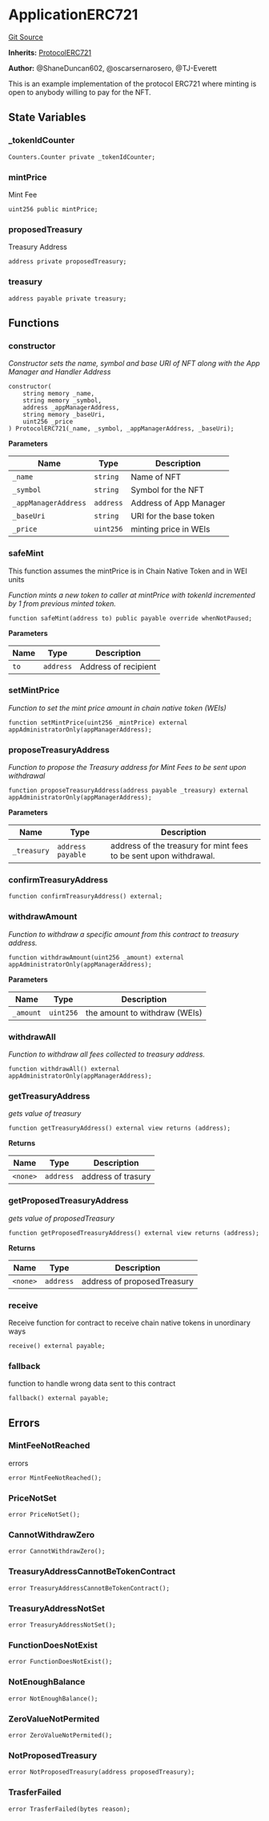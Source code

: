 # ApplicationERC721
[Git Source](https://github.com/thrackle-io/rules-protocol/blob/108c58e2bb8e5c2e5062cebb48a41dcaadcbfcd8/src/example/ERC721/not-upgradeable/ApplicationERC721MintForAFee.sol)

**Inherits:**
[ProtocolERC721](/src/token/ProtocolERC721.sol/contract.ProtocolERC721.md)

**Author:**
@ShaneDuncan602, @oscarsernarosero, @TJ-Everett

This is an example implementation of the protocol ERC721 where minting is open to anybody willing to pay for the NFT.


## State Variables
### _tokenIdCounter

```solidity
Counters.Counter private _tokenIdCounter;
```


### mintPrice
Mint Fee


```solidity
uint256 public mintPrice;
```


### proposedTreasury
Treasury Address


```solidity
address private proposedTreasury;
```


### treasury

```solidity
address payable private treasury;
```


## Functions
### constructor

*Constructor sets the name, symbol and base URI of NFT along with the App Manager and Handler Address*


```solidity
constructor(
    string memory _name,
    string memory _symbol,
    address _appManagerAddress,
    string memory _baseUri,
    uint256 _price
) ProtocolERC721(_name, _symbol, _appManagerAddress, _baseUri);
```
**Parameters**

|Name|Type|Description|
|----|----|-----------|
|`_name`|`string`|Name of NFT|
|`_symbol`|`string`|Symbol for the NFT|
|`_appManagerAddress`|`address`|Address of App Manager|
|`_baseUri`|`string`|URI for the base token|
|`_price`|`uint256`|minting price in WEIs|


### safeMint

This function assumes the mintPrice is in Chain Native Token and in WEI units

*Function mints a new token to caller at mintPrice with tokenId incremented by 1 from previous minted token.*


```solidity
function safeMint(address to) public payable override whenNotPaused;
```
**Parameters**

|Name|Type|Description|
|----|----|-----------|
|`to`|`address`|Address of recipient|


### setMintPrice

*Function to set the mint price amount in chain native token (WEIs)*


```solidity
function setMintPrice(uint256 _mintPrice) external appAdministratorOnly(appManagerAddress);
```

### proposeTreasuryAddress

*Function to propose the Treasury address for Mint Fees to be sent upon withdrawal*


```solidity
function proposeTreasuryAddress(address payable _treasury) external appAdministratorOnly(appManagerAddress);
```
**Parameters**

|Name|Type|Description|
|----|----|-----------|
|`_treasury`|`address payable`|address of the treasury for mint fees to be sent upon withdrawal.|


### confirmTreasuryAddress


```solidity
function confirmTreasuryAddress() external;
```

### withdrawAmount

*Function to withdraw a specific amount from this contract to treasury address.*


```solidity
function withdrawAmount(uint256 _amount) external appAdministratorOnly(appManagerAddress);
```
**Parameters**

|Name|Type|Description|
|----|----|-----------|
|`_amount`|`uint256`|the amount to withdraw (WEIs)|


### withdrawAll

*Function to withdraw all fees collected to treasury address.*


```solidity
function withdrawAll() external appAdministratorOnly(appManagerAddress);
```

### getTreasuryAddress

*gets value of treasury*


```solidity
function getTreasuryAddress() external view returns (address);
```
**Returns**

|Name|Type|Description|
|----|----|-----------|
|`<none>`|`address`|address of trasury|


### getProposedTreasuryAddress

*gets value of proposedTreasury*


```solidity
function getProposedTreasuryAddress() external view returns (address);
```
**Returns**

|Name|Type|Description|
|----|----|-----------|
|`<none>`|`address`|address of proposedTreasury|


### receive

Receive function for contract to receive chain native tokens in unordinary ways


```solidity
receive() external payable;
```

### fallback

function to handle wrong data sent to this contract


```solidity
fallback() external payable;
```

## Errors
### MintFeeNotReached
errors


```solidity
error MintFeeNotReached();
```

### PriceNotSet

```solidity
error PriceNotSet();
```

### CannotWithdrawZero

```solidity
error CannotWithdrawZero();
```

### TreasuryAddressCannotBeTokenContract

```solidity
error TreasuryAddressCannotBeTokenContract();
```

### TreasuryAddressNotSet

```solidity
error TreasuryAddressNotSet();
```

### FunctionDoesNotExist

```solidity
error FunctionDoesNotExist();
```

### NotEnoughBalance

```solidity
error NotEnoughBalance();
```

### ZeroValueNotPermited

```solidity
error ZeroValueNotPermited();
```

### NotProposedTreasury

```solidity
error NotProposedTreasury(address proposedTreasury);
```

### TrasferFailed

```solidity
error TrasferFailed(bytes reason);
```

